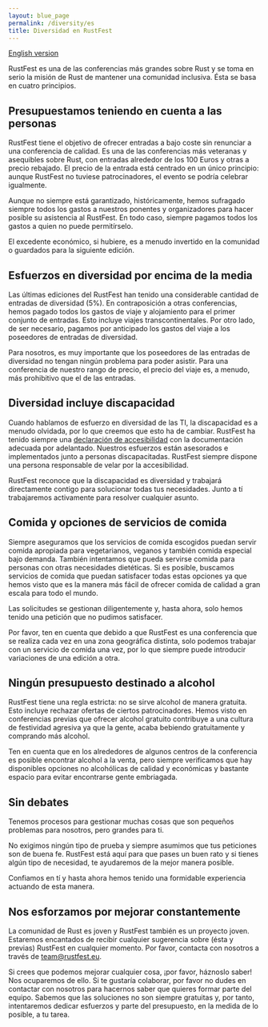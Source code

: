 ```yaml
---
layout: blue_page
permalink: /diversity/es
title: Diversidad en RustFest
---
```


[English version](https://barcelona.rustfest.eu/diversity)

RustFest es una de las conferencias más grandes sobre Rust y se toma en serio la misión de Rust de mantener una comunidad inclusiva. 
Ésta se basa en cuatro principios.

## Presupuestamos teniendo en cuenta a las personas

RustFest tiene el objetivo de ofrecer entradas a bajo coste sin renunciar a una conferencia de calidad. Es una de las conferencias más veteranas y asequibles sobre Rust, con entradas alrededor de los 100 Euros y otras a precio rebajado. El precio de la entrada está centrado en un único principio: aunque RustFest no tuviese patrocinadores, el evento se podría celebrar igualmente.

Aunque no siempre está garantizado, históricamente, hemos sufragado siempre todos los gastos a nuestros ponentes y organizadores para hacer posible su asistencia al RustFest. En todo caso, siempre pagamos todos los gastos a quien no puede permitírselo.

El excedente económico, si hubiere, es a menudo invertido en la comunidad o guardados para la siguiente edición.

## Esfuerzos en diversidad por encima de la media

Las últimas ediciones del RustFest han tenido una considerable cantidad de entradas de diversidad (5%). En contraposición a otras conferencias, hemos pagado todos los gastos de viaje y alojamiento para el primer conjunto de entradas. Esto incluye viajes transcontinentales. Por otro lado, de ser necesario, pagamos por anticipado los gastos del viaje a los poseedores de entradas de diversidad.

Para nosotros, es muy importante que los poseedores de las entradas de diversidad no tengan ningún problema para poder asistir. Para una conferencia de nuestro rango de precio, el precio del viaje es, a menudo, más prohibitivo que el de las entradas.

## Diversidad incluye discapacidad

Cuando hablamos de esfuerzo en diversidad de las TI, la discapacidad es a menudo olvidada, por lo que creemos que esto ha de cambiar. RustFest ha tenido siempre una [declaración de accesibilidad](/accessibility/) con la documentación adecuada  por adelantado. Nuestros esfuerzos están asesorados e implementados junto a personas discapacitadas. RustFest siempre dispone una persona responsable de velar por la accesibilidad.

RustFest reconoce que la discapacidad es diversidad y trabajará directamente contigo para solucionar todas tus necesidades. Junto a tí trabajaremos activamente para resolver cualquier asunto.

## Comida y opciones de servicios de comida

Siempre aseguramos que los servicios de comida escogidos puedan servir comida apropiada para vegetarianos, veganos y también comida especial bajo demanda. También intentamos que pueda servirse comida para personas con otras necesidades dietéticas. Si es posible, buscamos servicios de comida que puedan satisfacer todas estas opciones ya que hemos visto que es la manera más fácil de ofrecer comida de calidad a gran escala para todo el mundo.

Las solicitudes se gestionan diligentemente y, hasta ahora, solo hemos tenido una petición que no pudimos satisfacer.

Por favor, ten en cuenta que debido a que RustFest es una conferencia que se realiza cada vez en una zona geográfica distinta, solo podemos trabajar con un servicio de comida una vez, por lo que siempre puede introducir variaciones de una edición a otra.

## Ningún presupuesto destinado a alcohol

RustFest tiene una regla estricta: no se sirve alcohol de manera gratuita. Esto incluye rechazar ofertas de ciertos patrocinadores. Hemos visto en conferencias previas que ofrecer alcohol gratuito contribuye a una cultura de festividad agresiva ya que la gente, acaba bebiendo gratuitamente y comprando más alcohol.

Ten en cuenta que en los alrededores de algunos centros de la conferencia es posible encontrar alcohol a la venta, pero siempre verificamos que hay disponibles opciones no alcohólicas de calidad y económicas y bastante espacio para evitar encontrarse gente embriagada. 

## Sin debates

Tenemos procesos para gestionar muchas cosas que son pequeños problemas para nosotros, pero grandes para ti.

No exigimos ningún tipo de prueba y siempre asumimos que tus peticiones son de buena fe. RustFest está aquí para que pases un buen rato y si tienes algún tipo de necesidad, te ayudaremos de la mejor manera posible.

Confiamos en tí y hasta ahora hemos tenido una formidable experiencia actuando de esta manera.

## Nos esforzamos por mejorar constantemente

La comunidad de Rust es joven y RustFest también es un proyecto joven. Estaremos encantados de recibir cualquier sugerencia sobre (ésta y previas) RustFest en cualquier momento. Por favor, contacta con nosotros a través de [team@rustfest.eu](mailto:team@rustfest.eu).

Si crees que podemos mejorar cualquier cosa, ¡por favor, háznoslo saber! Nos ocuparemos de ello. Si te gustaría colaborar, por favor no dudes en contactar con nosotros para hacernos saber que quieres formar parte del equipo. Sabemos que las soluciones no son siempre gratuitas y, por tanto, intentaremos dedicar esfuerzos y parte del presupuesto, en la medida de lo posible, a tu tarea.
